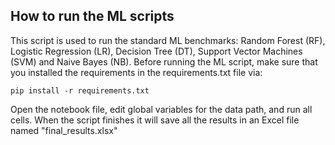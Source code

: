 ## How to run the ML scripts
This script is used to run the standard ML benchmarks: Random Forest (RF), Logistic Regression (LR), Decision Tree (DT), Support Vector Machines (SVM) and Naive Bayes (NB). 
Before running the ML script, make sure that you installed the requirements in the requirements.txt file via:
```
pip install -r requirements.txt
```
Open the notebook file, edit global variables for the data path, and run all cells. 
When the script finishes it will save all the results in an Excel file named "final_results.xlsx"
